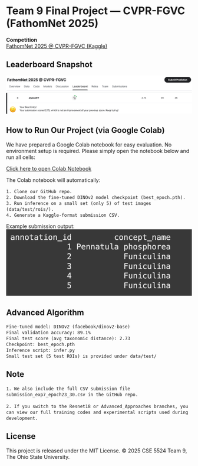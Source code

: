 # Team 9 Final Project — CVPR-FGVC (FathomNet 2025)

**Competition**  
[FathomNet 2025 @ CVPR-FGVC (Kaggle)](https://www.kaggle.com/competitions/fathomnet-2025/overview)


## Leaderboard Snapshot

![Our Entry on the Kaggle Leaderboard](image.png)

## How to Run Our Project (via Google Colab)

We have prepared a Google Colab notebook for easy evaluation.
No environment setup is required.
Please simply open the notebook below and run all cells:

[Click here to open Colab Notebook](https://colab.research.google.com/drive/1zyg3OnHDiae_81neJld1HViHgQxNogsz?usp=sharing)

The Colab notebook will automatically:

	1. Clone our GitHub repo.
	2. Download the fine-tuned DINOv2 model checkpoint (best_epoch.pth).
	3. Run inference on a small set (only 5) of test images (data/test/rois/).
	4. Generate a Kaggle-format submission CSV.

Example submission output:
![screenshot of Colab results](image-1.png)


## Advanced Algorithm

	Fine-tuned model: DINOv2 (facebook/dinov2-base)
	Final validation accuracy: 89.1%
	Final test score (avg taxonomic distance): 2.73
	Checkpoint: best_epoch.pth
	Inference script: infer.py
	Small test set (5 test ROIs) is provided under data/test/

## Note
    1. We also include the full CSV submission file submission_exp7_epoch23_30.csv in the GitHub repo.

    2. If you switch to the Resnet18 or Advanced_Approaches branches, you can view our full training codes and experimental scripts used during development.

## License

This project is released under the MIT License.
© 2025 CSE 5524 Team 9, The Ohio State University.
